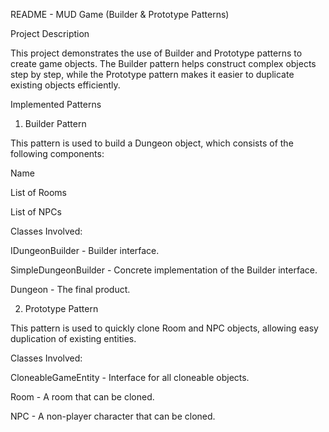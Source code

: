 README - MUD Game (Builder & Prototype Patterns)

Project Description

This project demonstrates the use of Builder and Prototype patterns to create game objects. The Builder pattern helps construct complex objects step by step, while the Prototype pattern makes it easier to duplicate existing objects efficiently.

Implemented Patterns

1. Builder Pattern

This pattern is used to build a Dungeon object, which consists of the following components:

Name

List of Rooms

List of NPCs

Classes Involved:

IDungeonBuilder - Builder interface.

SimpleDungeonBuilder - Concrete implementation of the Builder interface.

Dungeon - The final product.

2. Prototype Pattern

This pattern is used to quickly clone Room and NPC objects, allowing easy duplication of existing entities.

Classes Involved:

CloneableGameEntity - Interface for all cloneable objects.

Room - A room that can be cloned.

NPC - A non-player character that can be cloned.

